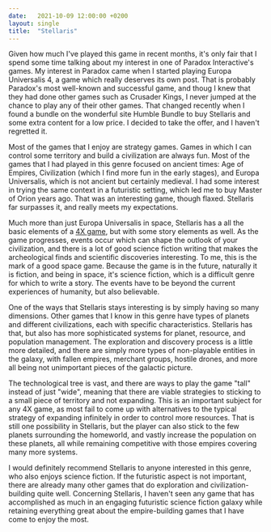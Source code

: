 ```yaml
---
date:   2021-10-09 12:00:00 +0200
layout: single
title:  "Stellaris"
---
```

Given how much I've played this game in recent months, it's only fair that I spend some time talking about my interest in one of Paradox Interactive's games. My interest in Paradox came when I started playing Europa Universalis 4, a game which really deserves its own post. That is probably Paradox's most well-known and successful game, and thoug I knew that they had done other games such as Crusader Kings, I never jumped at the chance to play any of their other games. That changed recently when I found a bundle on the wonderful site Humble Bundle to buy Stellaris and some extra content for a low price. I decided to take the offer, and I haven't regretted it.

Most of the games that I enjoy are strategy games. Games in which I can control some territory and build a civilization are always fun. Most of the games that I had played in this genre focused on ancient times: Age of Empires, Civilization (which I find more fun in the early stages), and Europa Universalis, which is not ancient but certainly medieval. I had some interest in trying the same context in a futuristic setting, which led me to buy Master of Orion years ago. That was an interesting game, though flaxed. Stellaris far surpasses it, and really meets my expectations.

Much more than just Europa Universalis in space, Stellaris has a all the basic elements of a [4X game][4x], but with some story elements as well. As the game progresses, events occur which can shape the outlook of your civilization, and there is a lot of good science fiction writing that makes the archeological finds and scientific discoveries interesting. To me, this is the mark of a good space game. Because the game is in the future, naturally it is fiction, and being in space, it's science fiction, which is a difficult genre for which to write a story. The events have to be beyond the current experiences of humanity, but also believable.

One of the ways that Stellaris stays interesting is by simply having so many dimensions. Other games that I know in this genre have types of planets and different civilizations, each with specific characteristics. Stellaris has that, but also has more sophisticated systems for planet, resource, and population management. The exploration and discovery process is a little more detailed, and there are simply more types of non-playable entities in the galaxy, with fallen empires, merchant groups, hostile drones, and more all being not unimportant pieces of the galactic picture.

The technological tree is vast, and there are ways to play the game "tall" instead of just "wide", meaning that there are viable strategies to sticking to a small piece of territory and not expanding. This is an important subject for any 4X game, as most fail to come up with alternatives to the typical strategy of expanding infinitely in order to control more resources. That is still one possibility in Stellaris, but the player can also stick to the few planets surrounding the homeworld, and vastly increase the population on these planets, all while remaining competitive with those empires covering many more systems.

I would definitely recommend Stellaris to anyone interested in this genre, who also enjoys science fiction. If the futuristic aspect is not important, there are already many other games that do exploration and civilization-building quite well. Concerning Stellaris, I haven't seen any game that has accomplished as much in an engaging futuristic science fiction galaxy while retaining everything great about the empire-building games that I have come to enjoy the most.

[4x]: https://en.wikipedia.org/wiki/4X